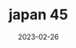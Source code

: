 ---
weight: 45
images: 
- /images/Japan/DSCF9109.jpg
title: japan 45
date: 2023-02-26
tags:
- japan
---